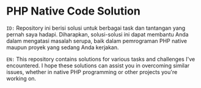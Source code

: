 # PHP Native Code Solution
`ID:` Repository ini berisi solusi untuk berbagai task dan tantangan yang pernah saya hadapi. Diharapkan, solusi-solusi ini dapat membantu Anda dalam mengatasi masalah serupa, baik dalam pemrograman PHP native maupun proyek yang sedang Anda kerjakan.

`EN:` This repository contains solutions for various tasks and challenges I've encountered. I hope these solutions can assist you in overcoming similar issues, whether in native PHP programming or other projects you're working on.
